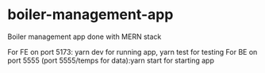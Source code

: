 # boiler-management-app

Boiler management app done with MERN stack

For FE on port 5173: yarn dev for running app, yarn test for testing
For BE on port 5555 (port 5555/temps for data):yarn start for starting app

